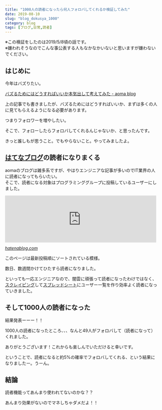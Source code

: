 ```yaml
---
title: "1000人の読者になったら何人フォロバしてくれるか検証してみた"
date: 2019-08-10
slug: "blog_dokusya_1000"
category: blog
tags: [ブログ,日常,読者]
---
```

<p>※この検証をしたのは2019/5/8頃の話です。<br/>
※嫌われそうなのでこんな事公表する人もなかなかいないと思いますが嫌わないでください。</p>

<h2>はじめに</h2>

<p>今年はバズりたい。</p>

<p><a href="https://aoma23.hatenablog.jp/entry/how_to_buzz">&#x30D0;&#x30BA;&#x308B;&#x305F;&#x3081;&#x306B;&#x306F;&#x3069;&#x3046;&#x3059;&#x308C;&#x3070;&#x3044;&#x3044;&#x304B;&#x672C;&#x6C17;&#x51FA;&#x3057;&#x3066;&#x8003;&#x3048;&#x3066;&#x307F;&#x305F; - aoma blog</a></p>

<p>上の記事でも書きましたが、バズるためにはどうすればいいか、まずは多くの人に見てもらえるようになる必要があります。</p>

<p>つまりフォロワーを増やしたい。</p>

<p>そこで、フォローしたらフォロバしてくれるんじゃないか、と思ったんです。</p>

<p>きっと誰しもが思うこと。でもやらないこと。やってみましたよ。</p>

<h2><a class="keyword" href="http://d.hatena.ne.jp/keyword/%A4%CF%A4%C6%A4%CA%A5%D6%A5%ED%A5%B0">はてなブログ</a>の読者になりまくる</h2>

<p>aomaのブログは雑多系ですが、やはりエンジニアな記事が多いのでIT業界の人に読者になってもらいたい。<br/>
そこで、読者になる対象はプログラミンググループに投稿しているユーザーにしました。</p>

<p><iframe src="https://hatenablog-parts.com/embed?url=https%3A%2F%2Fhatenablog.com%2Fg%2F11696248318754550880%2Fblogs" title="プログラミング - はてなブログ グループ" class="embed-card embed-webcard" scrolling="no" frameborder="0" style="display: block; width: 100%; height: 155px; max-width: 500px; margin: 10px 0px;"></iframe><cite class="hatena-citation"><a href="https://hatenablog.com/g/11696248318754550880/blogs">hatenablog.com</a></cite></p>

<p>このページは最新投稿順にソートされている模様。</p>

<p>数日、数週間かけてひたすら読者になりました。</p>

<p>といっても一応エンジニアなので、闇雲に頑張って読者になったわけではなく、<a class="keyword" href="http://d.hatena.ne.jp/keyword/%A5%B9%A5%AF%A5%EC%A5%A4%A5%D4%A5%F3%A5%B0">スクレイピング</a>して<a class="keyword" href="http://d.hatena.ne.jp/keyword/%A5%B9%A5%D7%A5%EC%A5%C3%A5%C9%A5%B7%A1%BC%A5%C8">スプレッドシート</a>にユーザー一覧を作り効率よく読者になっていきました。</p>

<h2>そして1000人の読者になった</h2>

<p>結果発表ーーー！！</p>

<p>1000人の読者になったところ、、、なんと49人がフォロバして（読者になって）くれました。</p>

<p>ありがとうございます！これからも楽しんでいただけると幸いです。</p>

<p>ということで、読者になると約5%の確率でフォロバしてくれる、という結果になりましたー。うーん。</p>

<h2>結論</h2>

<p>読者機能ってあんまり使われてないのかな？？</p>

<p>あんまり効果がないのでマネしちゃダメだよ！！</p>

